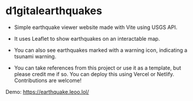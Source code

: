 # d1gitalearthquakes

- Simple earthquake viewer website made with Vite using USGS API.
- It uses Leaflet to show earthquakes on an interactable map.
- You can also see earthquakes marked with a warning icon, indicating a tsunami warning.


 - You can take references from this project or use it as a template, but please credit me if so.
You can deploy this using Vercel or Netlify.
Contributions are welcome!

Demo: https://earthquake.leoo.lol/
